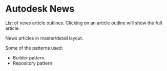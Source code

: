 # Autodesk News
List of news article outlines. Clicking on an article outline will show the full article.

News articles in master/detail layout.

Some of the patterns used:
* Builder pattern
* Repository pattern
